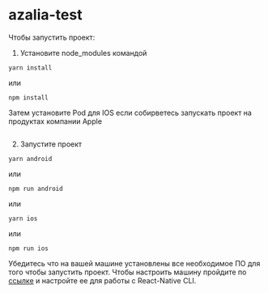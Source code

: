 # azalia-test
 
Чтобы запустить проект:
1) Установите node_modules командой
```
yarn install
```
или  

```
npm install
```

Затем установите Pod для IOS если собирветесь запускать проект на продуктах компании Apple
```pod install
```

2) Запустите проект
```
yarn android
```
или 
```
npm run android
```
или
```
yarn ios
```
или  
```
npm run ios
```
Убедитесь что на вашей машине установлены все необходимое ПО для того чтобы запустить проект. Чтобы настроить машину пройдите по [ссылке](https://reactnative.dev/docs/environment-setup) и настройте ee для работы с React-Native CLI.
